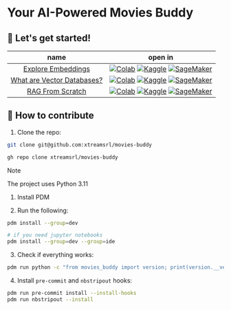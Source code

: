 # Your AI-Powered Movies Buddy

## 🚀 Let's get started!

**name** | **open in**
:-----: | :-------:
[Explore Embeddings](./notebooks/01-embeddings.ipynb) | [![Colab](https://colab.research.google.com/assets/colab-badge.svg)](https://colab.research.google.com/github/xtreamsrl/movies-buddy/blob/main/notebooks/01-embeddings.ipynb) [![Kaggle](https://kaggle.com/static/images/open-in-kaggle.svg)](https://kaggle.com/kernels/welcome?src=https://github.com/xtreamsrl/movies-buddy/blob/main/notebooks/01-embeddings.ipynb) [![SageMaker](https://raw.githubusercontent.com/roboflow-ai/notebooks/main/assets/badges/sage-maker.svg)](https://studiolab.sagemaker.aws/import/github/xtreamsrl/movies-buddy/blob/main/notebooks/01-embeddings.ipynb)
[What are Vector Databases?](./notebooks/02-vector_databases.ipynb) | [![Colab](https://colab.research.google.com/assets/colab-badge.svg)](https://colab.research.google.com/github/xtreamsrl/movies-buddy/blob/main/notebooks/02-vector_databases.ipynb) [![Kaggle](https://kaggle.com/static/images/open-in-kaggle.svg)](https://kaggle.com/kernels/welcome?src=https://github.com/xtreamsrl/movies-buddy/blob/main/notebooks/02-vector_databases.ipynb) [![SageMaker](https://raw.githubusercontent.com/roboflow-ai/notebooks/main/assets/badges/sage-maker.svg)](https://studiolab.sagemaker.aws/import/github/xtreamsrl/movies-buddy/blob/main/notebooks/02-vector_databases.ipynb)
[RAG From Scratch](./notebooks/03-rag_from_scratch.ipynb) | [![Colab](https://colab.research.google.com/assets/colab-badge.svg)](https://colab.research.google.com/github/xtreamsrl/movies-buddy/blob/main/notebooks/03-rag_from_scratch.ipynb) [![Kaggle](https://kaggle.com/static/images/open-in-kaggle.svg)](https://kaggle.com/kernels/welcome?src=https://github.com/xtreamsrl/movies-buddy/blob/main/notebooks/03-rag_from_scratch.ipynb) [![SageMaker](https://raw.githubusercontent.com/roboflow-ai/notebooks/main/assets/badges/sage-maker.svg)](https://studiolab.sagemaker.aws/import/github/xtreamsrl/movies-buddy/blob/main/notebooks/03-rag_from_scratch.ipynb)

## 🤗 How to contribute

1. Clone the repo:

```bash
git clone git@github.com:xtreamsrl/movies-buddy

gh repo clone xtreamsrl/movies-buddy
```

> [!NOTE]
> The project uses Python 3.11

1. Install PDM

2. Run the following:

```bash
pdm install --group=dev

# if you need jupyter notebooks
pdm install --group=dev --group=ide
```

3. Check if everything works:

```bash
pdm run python -c "from movies_buddy import version; print(version.__version__)"
```

4. Install `pre-commit` and `nbstripout` hooks:

```bash
pdm run pre-commit install --install-hooks
pdm run nbstripout --install
```
